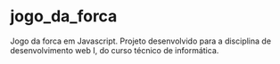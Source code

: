 # jogo_da_forca
Jogo da forca em Javascript. Projeto desenvolvido para a disciplina de desenvolvimento web I, do curso técnico de informática.
